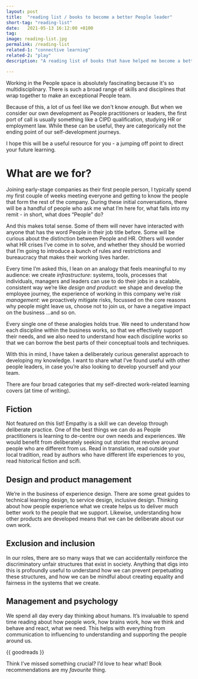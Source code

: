 ```yaml
---
layout: post
title:  "reading list / books to become a better People leader"
short-tag: "reading-list"
date:   2021-05-13 16:12:00 +0100
tag: 
image: reading-list.jpg
permalink: /reading-list
related-1: "connective learning"
related-2: "play"
description: "A reading list of books that have helped me become a better People leader."

---
```


Working in the People space is absolutely fascinating because it's so multidisciplinary. There is such a broad range of skills and disciplines that wrap together to make an exceptional People team.

Because of this, a lot of us feel like we don't know _enough_. But when we consider our own development as People practitioners or leaders, the first port of call is usually something like a CIPD qualification, studying HR or employment law. While these can be useful, they are categorically not the ending point of our self-development journeys.

I hope this will be a useful resource for you - a jumping off point to direct your future learning.

# What are we for?

Joining early-stage companies as their first people person, I typically spend my first couple of weeks meeting everyone and getting to know the people that form the rest of the company. During these initial conversations, there will be a handful of people who ask me what I’m here for, what falls into my remit - in short, what does “People” do?

And this makes total sense. Some of them will never have interacted with anyone that has the word People in their job title before. Some will be curious about the distinction between People and HR. Others will wonder what HR crises I’ve come in to solve, and whether they should be worried that I’m going to introduce a bunch of rules and restrictions and bureaucracy that makes their working lives harder.

Every time I’m asked this, I lean on an analogy that feels meaningful to my audience:
we create _infrastructure_: systems, tools, processes that individuals, managers and leaders can use to do their jobs in a scalable, consistent way
we’re like _design and product_: we shape and develop the employee journey, the experience of working in this company
we’re _risk management_: we proactively mitigate risks, focussed on the core reasons why people might leave us, choose not to join us, or have a negative impact on the business
...and so on.

Every single one of these analogies holds true. We need to understand how each discipline within the business works, so that we effectively support their needs, and we also need to understand how each discipline works so that we can borrow the best parts of their conceptual tools and techniques.

With this in mind, I have taken a deliberately curious generalist approach to developing my knowledge. I want to share what I’ve found useful with other people leaders, in case you’re also looking to develop yourself and your team.

There are four broad categories that my self-directed work-related learning covers (at time of writing).

## Fiction
Not featured on this list! Empathy is a skill we can develop through deliberate practice. One of the best things we can do as People practitioners is learning to de-centre our own needs and experiences. We would benefit from deliberately seeking out stories that revolve around people who are different from us. Read in translation, read outside your local tradition, read by authors who have different life experiences to you, read historical fiction and scifi.

## Design and product management
We’re in the business of experience design. There are some great guides to technical learning design, to service design, inclusive design. Thinking about how people experience what we create helps us to deliver much better work to the people that we support. Likewise, understanding how other products are developed means that we can be deliberate about our own work.

## Exclusion and inclusion
In our roles, there are so many ways that we can accidentally reinforce the discriminatory unfair structures that exist in society. Anything that digs into this is profoundly useful to understand how we can prevent perpetuating these structures, and how we can be mindful about creating equality and fairness in the systems that we create.

## Management and psychology
We spend all day every day thinking about humans. It’s invaluable to spend time reading about how people work, how brains work, how we think and behave and react, what we need. This helps with everything from communication to influencing to understanding and supporting the people around us.

{{ goodreads }}

Think I’ve missed something crucial? I’d love to hear what! Book recommendations are my _favourite_ thing.
